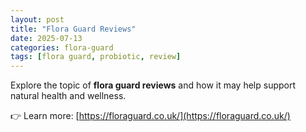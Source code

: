 ```yaml
---
layout: post
title: "Flora Guard Reviews"
date: 2025-07-13
categories: flora-guard
tags: [flora guard, probiotic, review]
---
```


Explore the topic of **flora guard reviews** and how it may help support natural health and wellness.

👉 Learn more: [https://floraguard.co.uk/](https://floraguard.co.uk/)
